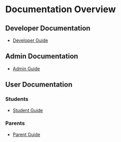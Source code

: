 # Documentation Overview

## Developer Documentation
- [Developer Guide](path/to/developer_documentation.md)

## Admin Documentation
- [Admin Guide](path/to/admin_documentation.md)

## User Documentation
### Students
- [Student Guide](path/to/user_documentation.md#students)

### Parents
- [Parent Guide](path/to/user_documentation.md#parents)
